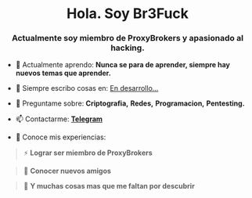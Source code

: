 <!-- Br3Fuck Repository Code -->

<h1 align="center">Hola. Soy Br3Fuck</h1>
<h3 align="center">Actualmente soy miembro de ProxyBrokers y apasionado al hacking.</h3>

- 🌱 Actualmente aprendo: **Nunca se para de aprender, siempre hay nuevos temas que aprender.**

- 📝 Siempre escribo cosas en: [En desarrollo...](localhost:8080)

- 💬 Preguntame sobre: **Criptografia,** **Redes,** **Programacion,** **Pentesting.**

- 📫 Contactarme: **[Telegram](https://t.me/br3fuck)**

- 📄 Conoce mis experiencias:

> ⚡ **Lograr ser miembro de ProxyBrokers**

> 🐢 **Conocer nuevos amigos**

> 🐸 **Y muchas cosas mas que me faltan por descubrir**
